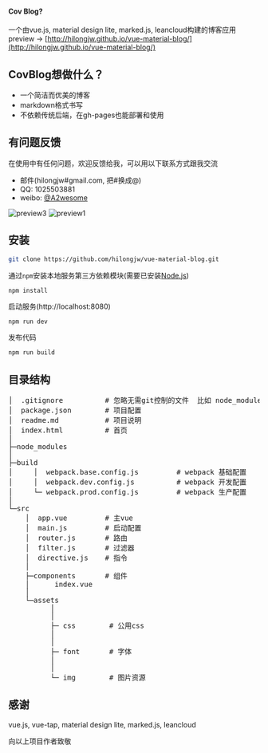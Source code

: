 #### Cov Blog?

一个由vue.js, material design lite, marked.js, leancloud构建的博客应用
preview -> [http://hilongjw.github.io/vue-material-blog/](http://hilongjw.github.io/vue-material-blog/)


## CovBlog想做什么？

* 一个简洁而优美的博客
* markdown格式书写
* 不依赖传统后端，在gh-pages也能部署和使用

## 有问题反馈
在使用中有任何问题，欢迎反馈给我，可以用以下联系方式跟我交流

* 邮件(hilongjw#gmail.com, 把#换成@)
* QQ: 1025503881
* weibo: [@A2wesome](http://weibo.com/hilongjw)


![preview3](https://github.com/hilongjw/vue-material-blog/blob/master/preview3.png) 
![preview1](https://github.com/hilongjw/vue-material-blog/blob/master/preview1.png) 

## 安装

```bash
git clone https://github.com/hilongjw/vue-material-blog.git
```

通过`npm`安装本地服务第三方依赖模块(需要已安装[Node.js](https://nodejs.org/))

```
npm install
```

启动服务(http://localhost:8080)
``` bash
npm run dev
```

发布代码
``` bash
npm run build
```

## 目录结构
<pre>
│  .gitignore          # 忽略无需git控制的文件  比如 node_modules
│  package.json        # 项目配置
│  readme.md           # 项目说明
│  index.html          # 首页
│
├─node_modules
│
├─build
│     │  webpack.base.config.js         # webpack 基础配置
│     │  webpack.dev.config.js          # webpack 开发配置
│     └─ webpack.prod.config.js         # webpack 生产配置
│
└─src
    │  app.vue         # 主vue
    │  main.js         # 启动配置
    │  router.js       # 路由
    │  filter.js       # 过滤器
    │  directive.js    # 指令
    │
    ├─components       # 组件
    │      index.vue
    │
    └─assets             
          │            
          │
          ├─ css        # 公用css
          │
          │
          ├─ font       # 字体
          │
          │
          └─ img        # 图片资源
</pre>

## 感谢

vue.js, vue-tap, material design lite, marked.js, leancloud 

向以上项目作者致敬